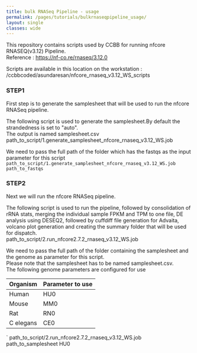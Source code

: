 ```yaml
---
title: bulk RNASeq Pipeline - usage
permalink: /pages/tutorials/bulkrnaseqpipeline_usage/
layout: single
classes: wide
---
```


This repository contains scripts used by CCBB for running nfcore RNASEQ(v3.12) Pipeline.  
Reference : https://nf-co.re/rnaseq/3.12.0  

Scripts are available in this location on the workstation : /ccbbcoded/asundaresan/nfcore_rnaseq_v3.12_WS_scripts

### STEP1
First step is to generate the samplesheet that will be used to run the nfcore RNASeq pipeline.  

The following script is used to generate the samplesheet.By default the strandedness is set to "auto".  
The output is named samplesheet.csv  
path_to_script/1.generate_samplesheet_nfcore_rnaseq_v3.12_WS.job  

We need to pass the full path of the folder which has the fastqs as the input parameter for this script  
`
path_to_script/1.generate_samplesheet_nfcore_rnaseq_v3.12_WS.job path_to_fastqs
`


### STEP2
Next we will run the nfcore RNASeq pipeline.  

The following script is used to run the pipeline, followed by consolidation of rRNA stats, merging the individual sample FPKM and TPM to one file, DE analysis using DESEQ2, followed by cuffdiff file generation for Advaita, volcano plot generation and creating the summary folder that will be used for dispatch.   
path_to_script/2.run_nfcore2.7.2_rnaseq_v3.12_WS.job  

We need to pass the full path of the folder containing the samplesheet and the genome as parameter for this script.  
Please note that the samplesheet has to be named samplesheet.csv.  
The following genome parameters are configured for use  

| Organism  | Parameter to use |
| --------  | ------- |
| Human   |      HU0    |
| Mouse |        MM0    |
| Rat    |       RN0    |
| C elegans    | CE0    |

`
path_to_script/2.run_nfcore2.7.2_rnaseq_v3.12_WS.job path_to_samplesheet HU0
